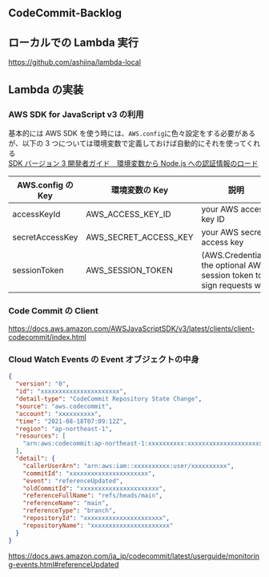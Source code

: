 ## CodeCommit-Backlog

## ローカルでの Lambda 実行

https://github.com/ashiina/lambda-local

## Lambda の実装

### AWS SDK for JavaScript v3 の利用

基本的には AWS SDK を使う時には、`AWS.config`に色々設定をする必要があるが、以下の 3 つについては環境変数で定義しておけば自動的にそれを使ってくれる<br>
[SDK バージョン 3 開発者ガイド　環境変数から Node.js への認証情報のロード](https://docs.aws.amazon.com/ja_jp/sdk-for-javascript/v3/developer-guide/loading-node-credentials-environment.html)

| AWS.config の Key | 環境変数の Key        | 説明                                                                   |
| ----------------- | --------------------- | ---------------------------------------------------------------------- |
| accessKeyId       | AWS_ACCESS_KEY_ID     | your AWS access key ID                                                 |
| secretAccessKey   | AWS_SECRET_ACCESS_KEY | your AWS secret access key                                             |
| sessionToken      | AWS_SESSION_TOKEN     | (AWS.Credentials) the optional AWS session token to sign requests with |

### Code Commit の Client

https://docs.aws.amazon.com/AWSJavaScriptSDK/v3/latest/clients/client-codecommit/index.html

### Cloud Watch Events の Event オブジェクトの中身

```json
{
  "version": "0",
  "id": "xxxxxxxxxxxxxxxxxxxxxx",
  "detail-type": "CodeCommit Repository State Change",
  "source": "aws.codecommit",
  "account": "xxxxxxxxxx",
  "time": "2021-08-18T07:09:12Z",
  "region": "ap-northeast-1",
  "resources": [
    "arn:aws:codecommit:ap-northeast-1:xxxxxxxxxx:xxxxxxxxxxxxxxxxxxxxxx"
  ],
  "detail": {
    "callerUserArn": "arn:aws:iam::xxxxxxxxxx:user/xxxxxxxxxx",
    "commitId": "xxxxxxxxxxxxxxxxxxxxxx",
    "event": "referenceUpdated",
    "oldCommitId": "xxxxxxxxxxxxxxxxxxxxxx",
    "referenceFullName": "refs/heads/main",
    "referenceName": "main",
    "referenceType": "branch",
    "repositoryId": "xxxxxxxxxxxxxxxxxxxxxx",
    "repositoryName": "xxxxxxxxxxxxxxxxxxxxxx"
  }
}
```

https://docs.aws.amazon.com/ja_jp/codecommit/latest/userguide/monitoring-events.html#referenceUpdated

